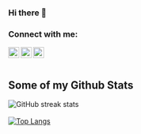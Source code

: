 ### Hi there  👋 

<!--
**Chima20-art/Chima20-art** is a ✨ _special_ ✨ repository because its `README.md` (this file) appears on your GitHub profile.

Here are some ideas to get you started:

- 🔭 I’m currently working on ...
- 🌱 I’m currently learning ...
- 👯 I’m looking to collaborate on ...
- 🤔 I’m looking for help with ...
- 💬 Ask me about ...
- 📫 How to reach me: ...
- 😄 Pronouns: ...
- ⚡ Fun fact: ...
-->

### Connect with me:

[<img align="left" alt="Taoufiq Lotfi | Facebook" width="22px" src="https://cdn.jsdelivr.net/npm/simple-icons@3.13.0/icons/facebook.svg" />][facebook]
[<img align="left" alt="Taoufiq Lotfi | LinkedIn" width="22px" src="https://cdn.jsdelivr.net/npm/simple-icons@v3/icons/linkedin.svg" />][linkedin]
[<img align="left" alt="Taoufiq Lotfi | Instagram" width="22px" src="https://cdn.jsdelivr.net/npm/simple-icons@v3/icons/instagram.svg" />][instagram]

<br />
<br />

[facebook]: https://www.facebook.com/michich.chaimae/
[linkedin]: https://www.linkedin.com/in/chaïmae-michich-0bb9a11a1/
[instagram]: https://www.instagram.com/minan_sha/
## Some of my Github Stats
![GitHub streak stats](https://github-readme-streak-stats.herokuapp.com/?user=Chima20-art)
<br />
<br />
[![Top Langs](https://github-readme-stats.vercel.app/api/top-langs/?username=Chima20-art)](https://github.com/yermakovaa/github-readme-stats)
